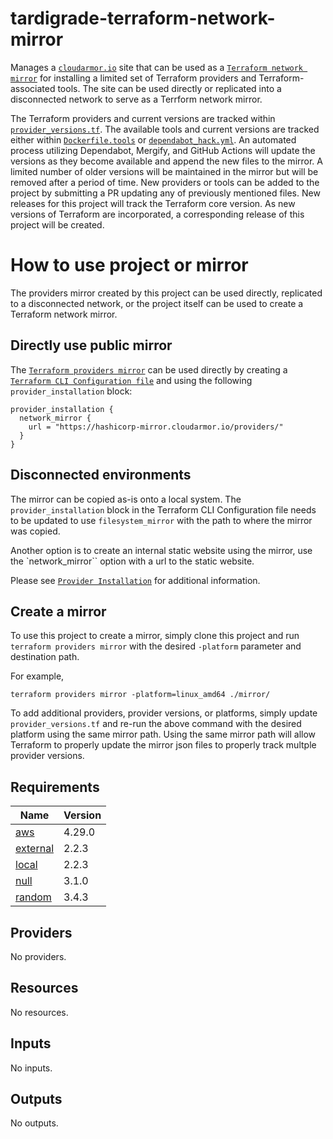 # tardigrade-terraform-network-mirror

Manages a [`cloudarmor.io`][0] site that can be used as a [`Terraform network mirror`][1] for installing a limited set of Terraform providers
and Terraform-associated tools. The site can be used directly or replicated into a disconnected network to serve as a Terrform
network mirror.

The Terraform providers and current versions are tracked within [`provider_versions.tf`][4]. The available tools and current versions are
tracked either within [`Dockerfile.tools`][2] or [`dependabot_hack.yml`][3]. An automated process utilizing Dependabot, Mergify, and GitHub Actions
will update the versions as they become available and append the new files to the mirror.  A limited number of older versions will be maintained
in the mirror but will be removed after a period of time.  New providers or tools can be added to the project by submitting a PR updating any of
previously mentioned files.  New releases for this project will track the Terraform core version.  As new versions of Terraform are incorporated, a corresponding release of this project will be created.

# How to use project or mirror

The providers mirror created by this project can be used directly, replicated to a disconnected network, or the project itself can be used to create a Terraform network mirror.

## Directly use public mirror

The [`Terraform providers mirror`][5] can be used directly by creating a [`Terraform CLI Configuration file`][6] and using the following
`provider_installation` block:

```
provider_installation {
  network_mirror {
    url = "https://hashicorp-mirror.cloudarmor.io/providers/"
  }
}
```
## Disconnected environments

The mirror can be copied as-is onto a local system. The `provider_installation` block in the Terraform CLI Configuration file needs to be updated
to use `filesystem_mirror` with the path to where the mirror was copied.

Another option is to create an internal static website using the mirror, use the `network_mirror`` option with a url to the static website.

Please see [`Provider Installation`][8] for additional information.

## Create a mirror

To use this project to create a mirror, simply clone this project and run `terraform providers mirror` with the desired `-platform` parameter 
and destination path.

For example,

```
terraform providers mirror -platform=linux_amd64 ./mirror/
```

To add additional providers, provider versions, or platforms, simply update `provider_versions.tf` and re-run the above command with the desired
platform using the same mirror path.  Using the same mirror path will allow Terraform to properly update the mirror json files to properly track multple provider versions.


[0]: https://hashicorp-mirror.cloudarmor.io/list.html
[1]: https://developer.hashicorp.com/terraform/internals/provider-network-mirror-protocol
[2]: https://github.com/plus3it/tardigrade-terraform-network-mirror/blob/tf-mirror/Dockerfile.tools
[3]: https://github.com/plus3it/tardigrade-terraform-network-mirror/blob/tf-mirror/.github/workflows/dependabot_hack.yml
[4]: https://github.com/plus3it/tardigrade-terraform-network-mirror/blob/tf-mirror/provider_versions.tf
[5]: https://hashicorp-mirror.cloudarmor.io/providers/
[6]: https://developer.hashicorp.com/terraform/cli/config/config-file
[8]: https://developer.hashicorp.com/terraform/cli/config/config-file#provider-installation
[9]: https://developer.hashicorp.com/terraform/cli/config/config-file#filesystem_mirror

<!-- BEGIN TFDOCS -->
## Requirements

| Name | Version |
|------|---------|
| <a name="requirement_aws"></a> [aws](#requirement\_aws) | 4.29.0 |
| <a name="requirement_external"></a> [external](#requirement\_external) | 2.2.3 |
| <a name="requirement_local"></a> [local](#requirement\_local) | 2.2.3 |
| <a name="requirement_null"></a> [null](#requirement\_null) | 3.1.0 |
| <a name="requirement_random"></a> [random](#requirement\_random) | 3.4.3 |

## Providers

No providers.

## Resources

No resources.

## Inputs

No inputs.

## Outputs

No outputs.

<!-- END TFDOCS -->
